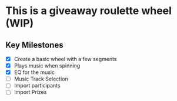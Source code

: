 # This is a giveaway roulette wheel (WIP)

## Key Milestones
- [x] Create a basic wheel with a few segments
- [x] Plays music when spinning
- [x] EQ for the music
- [ ] Music Track Selection
- [ ] Import participants
- [ ] Import Prizes
